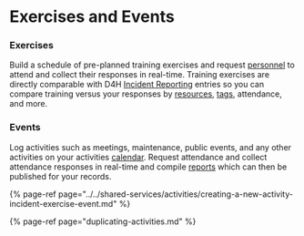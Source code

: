 # Exercises and Events

### Exercises

Build a schedule of pre-planned training exercises and request [personnel](../../incident-management/personnel.md) to attend and collect their responses in real-time. Training exercises are directly comparable with D4H [Incident Reporting](../../incident-reporting/getting-started.md) entries so you can compare training versus your responses by [resources](../../shared-services/resources/), [tags](../../shared-services/tags/), attendance, and more.

### Events

Log activities such as meetings, maintenance, public events, and any other activities on your activities [calendar](../calendar/). Request attendance and collect attendance responses in real-time and compile [reports](../../shared-services/reports/) which can then be published for your records.  


{% page-ref page="../../shared-services/activities/creating-a-new-activity-incident-exercise-event.md" %}

{% page-ref page="duplicating-activities.md" %}

